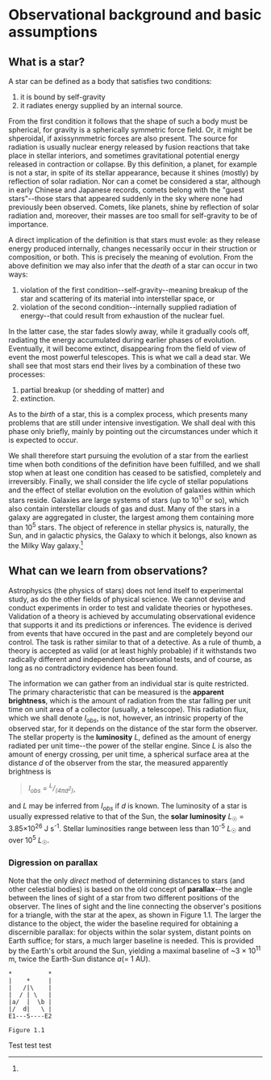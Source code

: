 # Observational background and basic assumptions

## What is a star?

A star can be defined as a body that satisfies two conditions:

1. it is bound by self-gravity
2. it radiates energy supplied by an internal source.

From the first condition it follows that the shape of such a body must be spherical, for gravity is a spherically symmetric force field. Or, it might be shperoidal, if axissynmmetric forces are also present. The source for radiation is usually nuclear energy released by fusion reactions that take place in stellar interiors, and sometimes gravitational potential energy released in contraction or collapse. By this definition, a planet, for example is not a star, in spite of its stellar appearance, because it shines (mostly) by reflection of solar radiation. Nor can a comet be considered a star, although in early Chinese and Japanese records, comets belong with the "guest stars"--those stars that appeared suddenly in the sky where none had previously been observed. Comets, like planets, shine by reflection of solar radiation and, moreover, their masses are too small for self-gravity to be of importance.

A direct implication of the definition is that stars must evole: as they release energy produced internally, changes necessarily occur in their struction or composition, or both. This is precisely the meaning of evolution. From the above definition we may also infer that the *death* of a star can occur in two ways:

1. violation of the first condition--self-gravity--meaning breakup of the star and scattering of its material into interstellar space, or
2. violation of the second condition--internally supplied radiation of energy--that could result from exhaustion of the nuclear fuel.

In the latter case, the star fades slowly away, while it gradually cools off, radiating the energy accumulated during earlier phases of evolution. Eventually, it will become extinct, disappearing from the field of view of event the most powerful telescopes. This is what we call a dead star. We shall see that most stars end their lives by a combination of these two processes:

1. partial breakup (or shedding of matter) and
2. extinction.

As to the *birth* of a star, this is a complex process, which presents many problems that are still under intensive investigation. We shall deal with this phase only briefly, mainly by pointing out the circumstances under which it is expected to occur.

We shall therefore start pursuing the evolution of a star from the earliest time when both conditions of the definition have been fulfilled, and we shall stop when at least one condition has ceased to be satisfied, completely and irreversibly. Finally, we shall consider the life cycle of stellar populations and the effect of stellar evolution on the evolution of galaxies within which stars reside. Galaxies are large systems of stars (up to 10<sup>11</sup> or so), which also contain interstellar clouds of gas and dust. Many of the stars in a galaxy are aggregated in cluster, the largest among them containing more than 10<sup>5</sup> stars. The object of reference in stellar physics is, naturally, the Sun, and in galactic physics, the Galaxy to which it belongs, also known as the Milky Way galaxy.[^1]

## What can we learn from observations?

Astrophysics (the physics of stars) does not lend itself to experimental study, as do the other fields of physical science. We cannot devise and conduct experiments in order to test and validate theories or hypotheses. Validation of a theory is achieved by accumulating observational evidence that supports it and its predictions or inferences. The evidence is derived from events that have occured in the past and are completely beyond our control. The task is rather similar to that of a detective. As a rule of thumb, a theory is accepted as valid (or at least highly probable) if it withstands two radically different and independent observational tests, and of course, as long as no contradictory evidence has been found.

The information we can gather from an individual star is quite restricted. The primary characteristic that can be measured is the **apparent brightness**, which is the amount of radiation from the star falling per unit time on unit area of a collector (usually, a telescope). This radiation flux, which we shall denote _I<sub>obs</sub>_, is not, however, an intrinsic property of the observed star, for it depends on the distance of the star form the observer. The stellar property is the **luminosity** _L_, defined as the amount of energy radiated per unit time--the power of the stellar engine. Since _L_ is also the amount of energy crossing, per unit time, a spherical surface area at the distance _d_ of the observer from the star, the measured apparently brightness is

> _I<sub>obs</sub> = <sup>L</sup>/<sub>(4πd<sup>2</sup>)</sub>_,

and _L_ may be inferred from _I<sub>obs</sub>_ if _d_ is known. The luminosity of a star is usually expressed relative to that of the Sun, the **solar luminosity** _L_<sub>☉</sub> = 3.85×10<sup>26</sup> J s<sup>-1</sup>. Stellar luminosities range between less than 10<sup>-5</sup> _L_<sub>☉</sub> and over 10<sup>5</sup> _L_<sub>☉</sub>.

### Digression on parallax

Note that the only *direct* method of determining distances to stars (and other celestial bodies) is based on the old concept of **parallax**--the angle between the lines of sight of a star from two different positions of the observer. The lines of sight and the line connecting the observer's positions for a triangle, with the star at the apex, as shown in Figure 1.1. The larger the distance to the object, the wider the baseline required for obtaining a discernible parallax: for objects within the solar system, distant points on Earth suffice; for stars, a much larger baseline is needed. This is provided by the Earth's orbit around the Sun, yielding a maximal baseline of ~3 × 10<sup>11</sup> m, twice the Earth-Sun distance _a_(= 1 AU).

```
*          *
|    *     |
|   /|\    |
|  / | \   |
|a/  |  \b |
|/  d|   \ |
E1---S----E2

Figure 1.1
```

[^1]:
Test test test